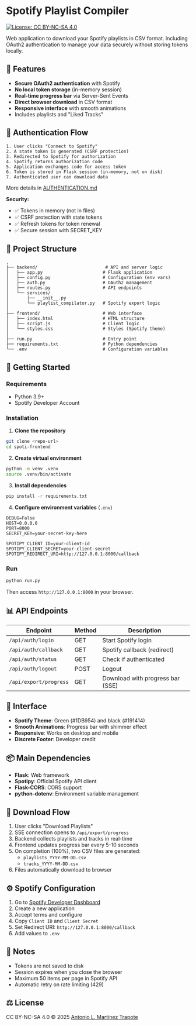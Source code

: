 # Spotify Playlist Compiler
[![License: CC BY-NC-SA 4.0](https://img.shields.io/badge/License-CC_BY--NC--SA_4.0-black?logo=creativecommons&logoColor=white)](LICENSE)

Web application to download your Spotify playlists in CSV format. Including OAuth2 authentication to manage your data securely without storing tokens locally.


## 🎯 Features

- **Secure OAuth2 authentication** with Spotify
- **No local token storage** (in-memory session)
- **Real-time progress bar** via Server-Sent Events
- **Direct browser download** in CSV format
- **Responsive interface** with smooth animations
- Includes playlists and "Liked Tracks"

## 🔐 Authentication Flow

```
1. User clicks "Connect to Spotify"
2. A state token is generated (CSRF protection)
3. Redirected to Spotify for authorization
4. Spotify returns authorization code
5. Application exchanges code for access token
6. Token is stored in Flask session (in-memory, not on disk)
7. Authenticated user can download data
```

More details in [AUTHENTICATION.md](./AUTHENTICATION.md)

**Security:**
- ✅ Tokens in memory (not in files)
- ✅ CSRF protection with state tokens
- ✅ Refresh tokens for token renewal
- ✅ Secure session with SECRET_KEY

## 📁 Project Structure

```
.
├── backend/                          # API and server logic
│   ├── app.py                       # Flask application
│   ├── config.py                    # Configuration (env vars)
│   ├── auth.py                      # OAuth2 management
│   ├── routes.py                    # API endpoints
│   └── services/
│       ├── __init__.py
│       └── playlist_compilator.py   # Spotify export logic
│
├── frontend/                        # Web interface
│   ├── index.html                   # HTML structure
│   ├── script.js                    # Client logic
│   └── styles.css                   # Styles (Spotify theme)
│
├── run.py                           # Entry point
├── requirements.txt                 # Python dependencies
└── .env                             # Configuration variables
```

## 🚀 Getting Started

### Requirements
- Python 3.9+
- Spotify Developer Account

### Installation

1. **Clone the repository**
```bash
git clone <repo-url>
cd spoti-frontend
```

2. **Create virtual environment**
```bash
python -m venv .venv
source .venv/bin/activate
```

3. **Install dependencies**
```bash
pip install -r requirements.txt
```

4. **Configure environment variables** (`.env`)
```env
DEBUG=False
HOST=0.0.0.0
PORT=8000
SECRET_KEY=your-secret-key-here

SPOTIPY_CLIENT_ID=your-client-id
SPOTIPY_CLIENT_SECRET=your-client-secret
SPOTIPY_REDIRECT_URI=http://127.0.0.1:8000/callback
```

### Run

```bash
python run.py
```

Then access `http://127.0.0.1:8000` in your browser.

## 📊 API Endpoints

| Endpoint | Method | Description |
|----------|--------|-------------|
| `/api/auth/login` | GET | Start Spotify login |
| `/api/auth/callback` | GET | Spotify callback (redirect) |
| `/api/auth/status` | GET | Check if authenticated |
| `/api/auth/logout` | POST | Logout |
| `/api/export/progress` | GET | Download with progress bar (SSE) |

## 🎨 Interface

- **Spotify Theme**: Green (#1DB954) and black (#191414)
- **Smooth Animations**: Progress bar with shimmer effect
- **Responsive**: Works on desktop and mobile
- **Discrete Footer**: Developer credit

## 📦 Main Dependencies

- **Flask**: Web framework
- **Spotipy**: Official Spotify API client
- **Flask-CORS**: CORS support
- **python-dotenv**: Environment variable management

## 🔄 Download Flow

1. User clicks "Download Playlists"
2. SSE connection opens to `/api/export/progress`
3. Backend collects playlists and tracks in real-time
4. Frontend updates progress bar every 5-10 seconds
5. On completion (100%), two CSV files are generated:
   - `playlists_YYYY-MM-DD.csv`
   - `tracks_YYYY-MM-DD.csv`
6. Files automatically download to browser

## ⚙️ Spotify Configuration

1. Go to [Spotify Developer Dashboard](https://developer.spotify.com/dashboard)
2. Create a new application
3. Accept terms and configure
4. Copy `Client ID` and `Client Secret`
5. Set Redirect URI: `http://127.0.0.1:8000/callback`
6. Add values to `.env`

## 📝 Notes

- Tokens are not saved to disk
- Session expires when you close the browser
- Maximum 50 items per page in Spotify API
- Automatic retry on rate limiting (429)


## ⚖️ License

CC BY-NC-SA 4.0 &copy; 2025 [Antonio L. Martínez Trapote](https://github.com/antoniotrapote) 
